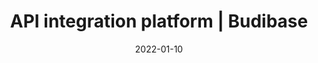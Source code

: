 ---
date: "2022-01-10"
title: API integration platform | Budibase
description: Budibase's API integration platform helps you integrate with your APIs and build internal apps, forms, admin panels, and more in minutes.
draft: "false"
type: product
layout: single
theme: light-2
images:
- /img/meta-images/api-integration-platform.png
featuredImage: /img/feature-section/rest-api-2.webp
firstBenefitTitle: Communicate information between multiple APIs
firstBenefitDescription: Bring together all your business services in one  central location by building apps that are integrated with all your enterprise REST APIs. This makes it easier and more flexible to build apps that cross multiple departments and services.
firstBenefitImage: /img/rest-api/queries.png 
secondBenefitTitle: Connect to your REST APIs and build apps in minutes 
secondBenefitDescription: Budibase's API integration platform helps you integrate with your APIs and build internal apps in minutes. Simply create a REST API datasource within Budibase, enter the URL of the API endpoint, run your query. When Budibase pulls back your data, you can quickly build a beautiful CRUD application in seconds within the design section. 
secondBenefitImage: /business-apps/templates/open-source-ticketing-system/images/preview.gif
thirdBenefitTitle: Import Swagger collections and cURL requests
thirdBenefitDescription: The REST query import feature allows you to import one or more Swagger collections or cURL requests at a time. The supported formats for import are Swagger 2.0 / OpenAPI 2.0 (yaml or json) and CURL. You can create new data sources with imports, or import queries into existing data sources.
thirdBenefitImage: /img/rest-api/import.png 
---